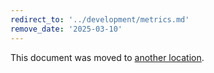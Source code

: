 ```yaml
---
redirect_to: '../development/metrics.md'
remove_date: '2025-03-10'
---
```


<!-- markdownlint-disable -->
<!-- vale off -->

This document was moved to [another location](../development/metrics.md).

<!-- This redirect file can be deleted after <025-03-10>. -->
<!-- Redirects that point to other docs in the same project expire in three months. -->
<!-- Redirects that point to docs in a different project or site (for example, link is not relative and starts with `https:`) expire in one year. -->
<!-- Before deletion, see: https://docs.gitlab.com/ee/development/documentation/redirects.html -->

